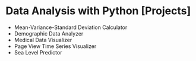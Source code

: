 # Data Analysis with Python [Projects]  
- Mean-Variance-Standard Deviation Calculator
- Demographic Data Analyzer
- Medical Data Visualizer
- Page View Time Series Visualizer
- Sea Level Predictor
